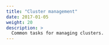 ```yaml
---
title: "Cluster management"
date: 2017-01-05
weight: 20
description: >
  Common tasks for managing clusters.
---
```

